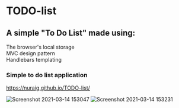 # TODO-list
## A simple "To Do List" made using:
The browser's local storage\
MVC design pattern\
Handlebars templating

### Simple to do list application
https://nuraig.github.io/TODO-list/

![Screenshot 2021-03-14 153047](https://user-images.githubusercontent.com/33380708/111071295-2f884d00-84de-11eb-997a-f711b00faeb8.jpg)
![Screenshot 2021-03-14 153231](https://user-images.githubusercontent.com/33380708/111071293-2eefb680-84de-11eb-8f2c-1f43065271ea.jpg)
